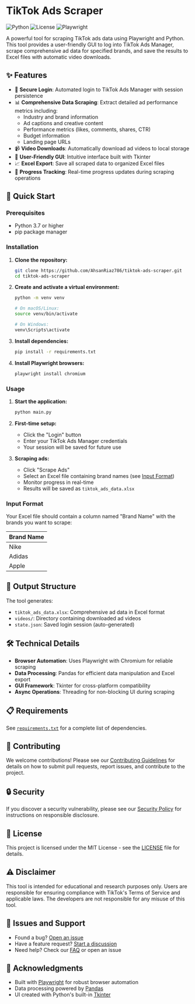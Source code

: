 # TikTok Ads Scraper

![Python](https://img.shields.io/badge/python-v3.7+-blue.svg)
![License](https://img.shields.io/badge/license-MIT-green.svg)
![Playwright](https://img.shields.io/badge/playwright-latest-red.svg)

A powerful tool for scraping TikTok ads data using Playwright and Python. This tool provides a user-friendly GUI to log into TikTok Ads Manager, scrape comprehensive ad data for specified brands, and save the results to Excel files with automatic video downloads.

## ✨ Features

- 🔐 **Secure Login**: Automated login to TikTok Ads Manager with session persistence
- 📊 **Comprehensive Data Scraping**: Extract detailed ad performance metrics including:
  - Industry and brand information
  - Ad captions and creative content
  - Performance metrics (likes, comments, shares, CTR)
  - Budget information
  - Landing page URLs
- 📹 **Video Downloads**: Automatically download ad videos to local storage
- 📱 **User-Friendly GUI**: Intuitive interface built with Tkinter
- 📈 **Excel Export**: Save all scraped data to organized Excel files
- 🔄 **Progress Tracking**: Real-time progress updates during scraping operations

## 🚀 Quick Start

### Prerequisites

- Python 3.7 or higher
- pip package manager

### Installation

1. **Clone the repository:**
   ```bash
   git clone https://github.com/AhsanRiaz786/tiktok-ads-scraper.git
   cd tiktok-ads-scraper
   ```

2. **Create and activate a virtual environment:**
   ```bash
   python -m venv venv
   
   # On macOS/Linux:
   source venv/bin/activate
   
   # On Windows:
   venv\Scripts\activate
   ```

3. **Install dependencies:**
   ```bash
   pip install -r requirements.txt
   ```

4. **Install Playwright browsers:**
   ```bash
   playwright install chromium
   ```

### Usage

1. **Start the application:**
   ```bash
   python main.py
   ```

2. **First-time setup:**
   - Click the "Login" button
   - Enter your TikTok Ads Manager credentials
   - Your session will be saved for future use

3. **Scraping ads:**
   - Click "Scrape Ads"
   - Select an Excel file containing brand names (see [Input Format](#input-format))
   - Monitor progress in real-time
   - Results will be saved as `tiktok_ads_data.xlsx`

### Input Format

Your Excel file should contain a column named "Brand Name" with the brands you want to scrape:

| Brand Name |
|------------|
| Nike       |
| Adidas     |
| Apple      |

## 📂 Output Structure

The tool generates:
- `tiktok_ads_data.xlsx`: Comprehensive ad data in Excel format
- `videos/`: Directory containing downloaded ad videos
- `state.json`: Saved login session (auto-generated)

## 🛠️ Technical Details

- **Browser Automation**: Uses Playwright with Chromium for reliable scraping
- **Data Processing**: Pandas for efficient data manipulation and Excel export
- **GUI Framework**: Tkinter for cross-platform compatibility
- **Async Operations**: Threading for non-blocking UI during scraping

## 📋 Requirements

See [`requirements.txt`](requirements.txt) for a complete list of dependencies.

## 🤝 Contributing

We welcome contributions! Please see our [Contributing Guidelines](CONTRIBUTING.md) for details on how to submit pull requests, report issues, and contribute to the project.

## 🔒 Security

If you discover a security vulnerability, please see our [Security Policy](SECURITY.md) for instructions on responsible disclosure.

## 📄 License

This project is licensed under the MIT License - see the [LICENSE](LICENSE) file for details.

## ⚠️ Disclaimer

This tool is intended for educational and research purposes only. Users are responsible for ensuring compliance with TikTok's Terms of Service and applicable laws. The developers are not responsible for any misuse of this tool.

## 🐛 Issues and Support

- Found a bug? [Open an issue](https://github.com/AhsanRiaz786/tiktok-ads-scraper/issues)
- Have a feature request? [Start a discussion](https://github.com/AhsanRiaz786/tiktok-ads-scraper/discussions)
- Need help? Check our [FAQ](https://github.com/AhsanRiaz786/tiktok-ads-scraper/wiki/FAQ) or open an issue

## 🙏 Acknowledgments

- Built with [Playwright](https://playwright.dev/) for robust browser automation
- Data processing powered by [Pandas](https://pandas.pydata.org/)
- UI created with Python's built-in [Tkinter](https://docs.python.org/3/library/tkinter.html)

